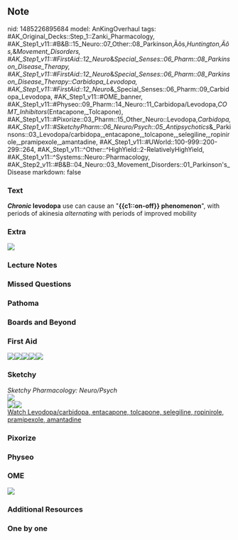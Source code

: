 ## Note
nid: 1485226895684
model: AnKingOverhaul
tags: #AK_Original_Decks::Step_1::Zanki_Pharmacology, #AK_Step1_v11::#B&B::15_Neuro::07_Other::08_Parkinson‚Äôs,_Huntington‚Äôs,_&_Movement_Disorders, #AK_Step1_v11::#FirstAid::12_Neuro_&_Special_Senses::06_Pharm::08_Parkinson_Disease_Therapy, #AK_Step1_v11::#FirstAid::12_Neuro_&_Special_Senses::06_Pharm::08_Parkinson_Disease_Therapy::Carbidopa_Levodopa, #AK_Step1_v11::#FirstAid::12_Neuro_&_Special_Senses::06_Pharm::09_Carbidopa_Levodopa, #AK_Step1_v11::#OME_banner, #AK_Step1_v11::#Physeo::09_Pharm::14_Neuro::11_Carbidopa/Levodopa,_COMT_Inhibitors_(Entacapone,_Tolcapone), #AK_Step1_v11::#Pixorize::03_Pharm::15_Other_Neuro::Levodopa,_Carbidopa, #AK_Step1_v11::#SketchyPharm::06_Neuro/Psych::05_Antipsychotics_&_Parkinsons::03_Levodopa/carbidopa,_entacapone,_tolcapone,_selegiline,_ropinirole,_pramipexole,_amantadine, #AK_Step1_v11::#UWorld::100-999::200-299::264, #AK_Step1_v11::^Other::^HighYield::2-RelativelyHighYield, #AK_Step1_v11::^Systems::Neuro::Pharmacology, #AK_Step2_v11::#B&B::04_Neuro::03_Movement_Disorders::01_Parkinson's_Disease
markdown: false

### Text
<div>
  <b><i>Chronic</i> levodopa</b> use can cause an
  "<b>{{c1::on-off}} phenomenon</b>", with periods of akinesia
  <i>alternating</i> with periods of improved mobility
</div>

### Extra
<img src="paste-9526237462996.jpg">

### Lecture Notes


### Missed Questions


### Pathoma


### Boards and Beyond


### First Aid
<img src="paste-13975823581187%20(1).jpg"><img src=
"paste-56775172685827.jpg"><img src=
"paste-329947977613315.jpg"><img src=
"paste-333104778575875.jpg"><img src="paste-336162795290627.jpg">

### Sketchy
<div>
  <i>Sketchy Pharmacology: Neuro/Psych</i>
</div><img src=
"paste-35eaf4c7c5526cd857c14fd1a465f935a16c9b46.png">
<div><img src=
"paste-3a01dab671ebb1794f4912bd11fed2da951ae736.png"><img src=
"paste-5229a91cf26d166eb685ab10ea03e7ea0b1ddc1d.png"></div><a href=
"https://dashboard.sketchy.com/study/medical/courses/medical-pharmacology/units/medical-pharmacology-neuro-psych/videos/medical-pharmacology-neuropsych-antipsychotics-and-parkinsons-levodopacarbidopa-entacapone-tolcapone-selegiline-ropinirole-pramipexole-amantadine?utm_source=anki&utm_medium=partnership&utm_campaign=february_update&utm_content=medical">Watch
Levodopa/carbidopa, entacapone, tolcapone, selegiline, ropinirole,
pramipexole, amantadine</a>

### Pixorize


### Physeo


### OME
<div class="ome-widget">
  <a href="https://onlinemeded.org?ref=anki"><img src=
  "_OME_AnkiFlashcards_General_4.png"></a>
</div>

### Additional Resources


### One by one

